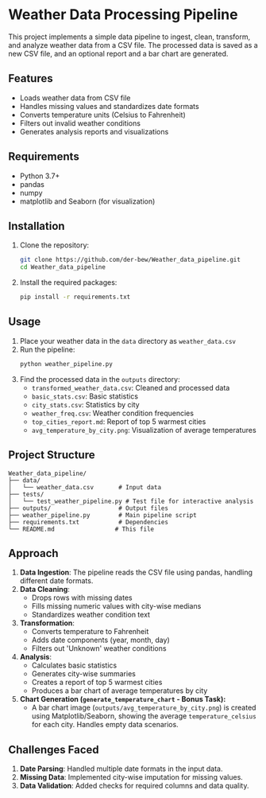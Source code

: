 # Weather Data Processing Pipeline

This project implements a simple data pipeline to ingest, clean, transform, and analyze weather data from a CSV file. The processed data is saved as a new CSV file, and an optional report and a bar chart are generated.

## Features

- Loads weather data from CSV file
- Handles missing values and standardizes date formats
- Converts temperature units (Celsius to Fahrenheit)
- Filters out invalid weather conditions
- Generates analysis reports and visualizations

## Requirements

- Python 3.7+
- pandas
- numpy
- matplotlib and Seaborn (for visualization)

## Installation

1. Clone the repository:
   ```bash
   git clone https://github.com/der-bew/Weather_data_pipeline.git
   cd Weather_data_pipeline
   ```

2. Install the required packages:
   ```bash
   pip install -r requirements.txt
   ```

## Usage

1. Place your weather data in the `data` directory as `weather_data.csv`
2. Run the pipeline:
   ```bash
   python weather_pipeline.py
   ```
3. Find the processed data in the `outputs` directory:
   - `transformed_weather_data.csv`: Cleaned and processed data
   - `basic_stats.csv`: Basic statistics
   - `city_stats.csv`: Statistics by city
   - `weather_freq.csv`: Weather condition frequencies
   - `top_cities_report.md`: Report of top 5 warmest cities
   - `avg_temperature_by_city.png`: Visualization of average temperatures

## Project Structure

```
Weather_data_pipeline/
├── data/
│   └── weather_data.csv       # Input data
├── tests/
│   └── test_weather_pipeline.py # Test file for interactive analysis
├── outputs/                   # Output files
├── weather_pipeline.py        # Main pipeline script
├── requirements.txt           # Dependencies
└── README.md                 # This file
```

## Approach

1. **Data Ingestion**: The pipeline reads the CSV file using pandas, handling different date formats.
2. **Data Cleaning**:
   - Drops rows with missing dates
   - Fills missing numeric values with city-wise medians
   - Standardizes weather condition text
3. **Transformation**:
   - Converts temperature to Fahrenheit
   - Adds date components (year, month, day)
   - Filters out 'Unknown' weather conditions
4. **Analysis**:
   - Calculates basic statistics
   - Generates city-wise summaries
   - Creates a report of top 5 warmest cities
   - Produces a bar chart of average temperatures by city
5. **Chart Generation (`generate_temperature_chart` - Bonus Task):**
    *   A bar chart image (`outputs/avg_temperature_by_city.png`) is created using Matplotlib/Seaborn, showing the average `temperature_celsius` for each city. Handles empty data scenarios.
## Challenges Faced

1. **Date Parsing**: Handled multiple date formats in the input data.
2. **Missing Data**: Implemented city-wise imputation for missing values.
3. **Data Validation**: Added checks for required columns and data quality.